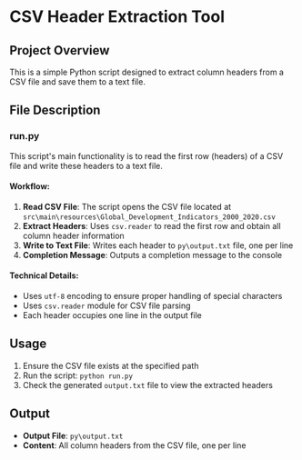 # CSV Header Extraction Tool

## Project Overview
This is a simple Python script designed to extract column headers from a CSV file and save them to a text file.

## File Description

### run.py
This script's main functionality is to read the first row (headers) of a CSV file and write these headers to a text file.

#### Workflow:
1. **Read CSV File**: The script opens the CSV file located at `src\main\resources\Global_Development_Indicators_2000_2020.csv`
2. **Extract Headers**: Uses `csv.reader` to read the first row and obtain all column header information
3. **Write to Text File**: Writes each header to `py\output.txt` file, one per line
4. **Completion Message**: Outputs a completion message to the console

#### Technical Details:
- Uses `utf-8` encoding to ensure proper handling of special characters
- Uses `csv.reader` module for CSV file parsing
- Each header occupies one line in the output file

## Usage
1. Ensure the CSV file exists at the specified path
2. Run the script: `python run.py`
3. Check the generated `output.txt` file to view the extracted headers

## Output
- **Output File**: `py\output.txt`
- **Content**: All column headers from the CSV file, one per line
